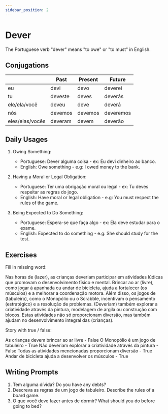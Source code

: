 ```yaml
---
sidebar_position: 2
---
```


# Dever

The Portuguese verb "dever" means "to owe" or "to must" in English.

## Conjugations

|                 | Past    | Present | Future    |
| --------------- | ------- | ------- | --------- |
| eu              | devi    | devo    | deverei   |
| tu              | deveste | deves   | deverás   |
| ele/ela/você    | deveu   | deve    | deverá    |
| nós             | devemos | devemos | deveremos |
| eles/elas/vocês | deveram | devem   | deverão   |

## Daily Usages

1. Owing Something:

   - Portuguese: Dever alguma coisa - ex: Eu devi dinheiro ao banco.
   - English: Owe something - e.g: I owed money to the bank.

2. Having a Moral or Legal Obligation:

   - Portuguese: Ter uma obrigação moral ou legal - ex: Tu deves respeitar as regras do jogo.
   - English: Have moral or legal obligation - e.g: You must respect the rules of the game.

3. Being Expected to Do Something:

   - Portuguese: Espera-se que faça algo - ex: Ela deve estudar para o exame.
   - English: Expected to do something - e.g: She should study for the test.

## Exercises

Fill in missing word:

Nas horas de (lazer), as crianças deveriam participar em atividades lúdicas que promovam o desenvolvimento físico e mental. Brincar ao ar (livre), como jogar à apanhada ou andar de bicicleta, ajuda a fortalecer (os músculos) e a melhorar a coordenação motora. Além disso, os jogos de (tabuleiro), como o Monopólio ou o Scrabble, incentivam o pensamento (estratégico) e a resolução de problemas. (Deveriam) também explorar a criatividade através da pintura, modelagem de argila ou construção com blocos. Estas atividades não só proporcionam diversão, mas também ajudam no desenvolvimento integral das (crianças).

Story with true / false:

As crianças devem brincar ao ar livre - False
O Monopólio é um jogo de tabuleiro - True
Não deveriam explorar a criatividade através da pintura - False
Todas as atividades mencionadas proporcionam diversão - True
Andar de bicicleta ajuda a desenvolver os músculos - True

## Writing Prompts

1. Tem alguma dívida? Do you have any debts?
2. Descreva as regras de um jogo de tabuleiro. Describe the rules of a board game.
3. O que você deve fazer antes de dormir? What should you do before going to bed?

